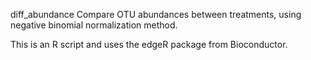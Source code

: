 diff_abundance
Compare OTU abundances between treatments, using negative binomial normalization method.

This is an R script and uses the edgeR package from Bioconductor. 

